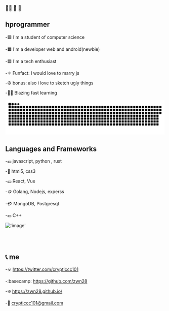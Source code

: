 ### 	:pirate_flag: :crossed_flags: :checkered_flag:

##  hprogrammer


-:green_square: I'm a student of computer science

-:orange_square: I'm a developer web and android(newbie)

-:blue_square: I'm a tech enthusiast

-:atom_symbol: Funfact: I would love to marry js

-:peace_symbol: bonus: also i love to sketch ugly things

-:pirate_flag: Blazing fast learning


!['contributions.svg'](contributions.svg)


## Languages and Frameworks
-:euro: javascript, python , rust

-:money_with_wings: html5, css3

-:dollar: React, Vue

-:coin: Golang, Nodejs, experss

-:credit_card: MongoDB, Postgresql

-:pound: C++

<!-- !['image'](giphy3.gif) -->

!['image'](giphy.gif)

<br />
<br />


## :telephone_receiver: me

-:biohazard: https://twitter.com/crypticcc101

-:basecamp:  https://github.com/zwn28

-:sparkle:  https://zwn28.github.io/

-:email:  crypticcc101@gmail.com






